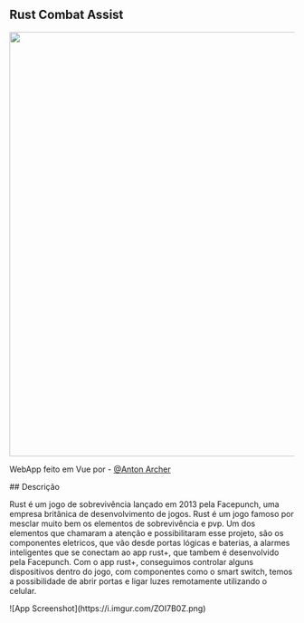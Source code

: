 ## Rust Combat Assist
<p align="center">
<img src="https://i.imgur.com/iE8eIjb.png" width="750">
</p>
<p>WebApp feito em Vue por - <a href="https://github.com/hota12">@Anton Archer</a></p>
<p>
## Descrição
</p>
<p>
Rust é um jogo de sobrevivência lançado em 2013 pela 
Facepunch, uma empresa britânica de desenvolvimento de jogos.
Rust é um jogo famoso por mesclar muito bem os elementos de sobrevivência
e pvp. Um dos elementos que chamaram a atenção e possibilitaram
esse projeto, são os componentes eletricos, que vão desde portas lógicas
e baterias, a alarmes inteligentes que se conectam ao app
rust+, que tambem é desenvolvido pela Facepunch. Com o app rust+, conseguimos controlar alguns dispositivos
dentro do jogo, com componentes como o smart switch, temos a possibilidade de abrir portas e ligar luzes remotamente
utilizando o celular.
</p>
![App Screenshot](https://i.imgur.com/ZOI7B0Z.png)
